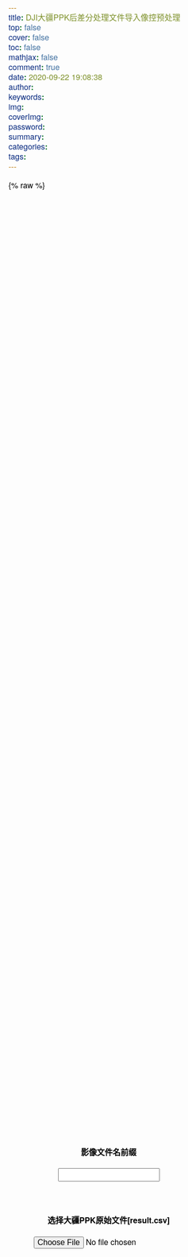 ```yaml
---
title: DJI大疆PPK后差分处理文件导入像控预处理
top: false
cover: false
toc: false
mathjax: false
comment: true
date: 2020-09-22 19:08:38
author:
keywords:
img:
coverImg:
password:
summary:
categories:
tags:
---
```


{% raw %}

  <style lang="text/css">
      * {
        margin: 0;
        padding: 0;
        font-family: 'Avenir Next', 'Helvetica Neue', sans-serif, Arial,
        'Source Sans Pro', -apple-system, Roboto, BlinkMacSystemFont, 'Segoe UI' !important;
        font-size: 16px;
        -moz-osx-font-smoothing: grayscale;
        -webkit-font-smoothing: antialiased;
        box-sizing: border-box;
        color: #000;
      }

      .container{
        display: flex;
        justify-content: center;
        align-items: center;
        height: 100vh;
        flex-direction: column;
      }
      .prefix{
        width: 100%;
        padding: 20px;
        display: flex;
        justify-content: center;
        align-items: center;
        flex-direction: column;
        /* background-color: aquamarine; */
      }
      .prefix p {
        padding: 5px;
        font-size: medium;
        font-weight: bold;
      }
      .file{
        width: 100%;
        padding: 20px;
        display: flex;
        justify-content: center;
        align-items: center;
        flex-direction: column;
        /* background-color: bisque; */
      }
      .file p {
        margin-top: 20px;
        padding: 5px;
        font-size: medium;
        font-weight: bold;
      }
    </style>

  <div class="container">
      <div class="prefix">
        <p>影像文件名前缀</p>
        <input id="prefix" name="prefix" type="text" />
      </div>
      <div class="file">
        <p>选择大疆PPK原始文件[result.csv]</p>
        <input accept=".csv" id="contained" name="csvfile" type="file" />
      </div>
  </div>

  <script>
      function handleUpload(e) {
        var file = e.target.files[0]
        fileReader.readAsText(file)
      }

      function handleCsv(csv) {
        let lines = csv.split(/[\n]/)
        let count = lines.length
        let output = []
        let prefix = document.querySelector('#prefix').value

        for (let i = 1; i < count; i++) {
          let line = lines[i]
          if (line === '' || line === null || line === undefined) {
            break
          }
          let datas = line.split(',')
          let id = datas[0]
          let latitude = datas[3]
          let longitude = datas[4]
          let height = datas[5]
          let Q = datas[9]
          if (Q !== '50') {
            alert('Some data not fixed!')
          }
          output.push(id)
          output.push(',')
          output.push(latitude)
          output.push(',')
          output.push(longitude)
          output.push(',')
          output.push(height)
          output.push(',')
          output.push(prefix)
          output.push(id.padStart(4, '0'))
          output.push('.JPG')
          output.push('\r\n')
        }
        return output.join('')
      }

      function saveFile(data, filename) {
        var file = new Blob([data])
        console.log(file)
        if (window.navigator.msSaveOrOpenBlob) {
          // IE10+
          window.navigator.msSaveOrOpenBlob(file, filename)
        } else {
          // Others
          var a = document.createElement('a'),
            url = URL.createObjectURL(file)
          a.href = url
          a.download = filename
          document.body.appendChild(a)
          a.click()
          setTimeout(function () {
            document.body.removeChild(a)
            window.URL.revokeObjectURL(url)
          }, 0)
        }
      }

      let fileReader = new FileReader()
      fileReader.onload = function () {
        let result = this.result
        let newCsv = handleCsv(result)

        let nowDate = new Date()
        let year = nowDate.getFullYear()
        let month = (nowDate.getMonth() + 1).toString().padStart(2, '0')
        let day = nowDate.getDate().toString().padStart(2, '0')
        let dateStr = year + '-' + month + '-' + day

        saveFile(newCsv, 'result_JTEdited' + dateStr + '.csv')
      }

      let contained = document.querySelector('#contained')
      contained.addEventListener('change', handleUpload)
  </script>

{% endraw %}


显示效果不好，点击下面打开单独的网页

[独立网页的版本](/html/ppk/)

---

_版权声明：_
_除非注明，本博文章均为原创，转载请以链接形式标明本文地址。_

---
